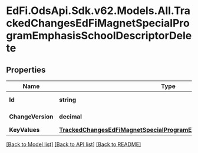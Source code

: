 # EdFi.OdsApi.Sdk.v62.Models.All.TrackedChangesEdFiMagnetSpecialProgramEmphasisSchoolDescriptorDelete

## Properties

Name | Type | Description | Notes
------------ | ------------- | ------------- | -------------
**Id** | **string** | Resource identifier | [optional] 
**ChangeVersion** | **decimal** | Change version | [optional] 
**KeyValues** | [**TrackedChangesEdFiMagnetSpecialProgramEmphasisSchoolDescriptorKey**](TrackedChangesEdFiMagnetSpecialProgramEmphasisSchoolDescriptorKey.md) |  | [optional] 

[[Back to Model list]](../../README.md#documentation-for-models) [[Back to API list]](../../README.md#documentation-for-api-endpoints) [[Back to README]](../../README.md)

